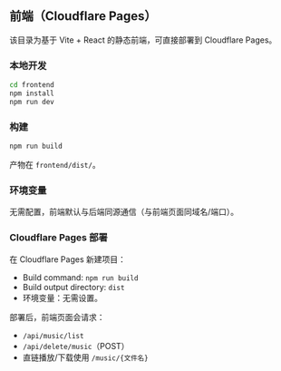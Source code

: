 ## 前端（Cloudflare Pages）

该目录为基于 Vite + React 的静态前端，可直接部署到 Cloudflare Pages。

### 本地开发
```bash
cd frontend
npm install
npm run dev
```

### 构建
```bash
npm run build
```
产物在 `frontend/dist/`。

### 环境变量
无需配置，前端默认与后端同源通信（与前端页面同域名/端口）。

### Cloudflare Pages 部署
在 Cloudflare Pages 新建项目：
- Build command: `npm run build`
- Build output directory: `dist`
- 环境变量：无需设置。

部署后，前端页面会请求：
- `/api/music/list`
- `/api/delete/music`（POST）
- 直链播放/下载使用 `/music/{文件名}`



